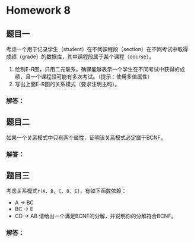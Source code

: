 # Homework 8

## 题目一
考虑一个用于记录学生（student）在不同课程段（section）在不同考试中取得成绩（grade）的数据库，其中课程段属于某个课程（course）。
1. 绘制E-R图，只用二元联系。确保能够表示一个学生在不同考试中获得的成绩，且一个课程段可能有多次考试。（提示：使用多值属性）
2. 写出上面E-R图的关系模式（要求注明主码）。
### 解答：

## 题目二
如果一个关系模式中只有两个属性，证明该关系模式必定属于BCNF。
### 解答：

## 题目三
考虑关系模式`r(A, B, C, D, E)`，有如下函数依赖：
- A → BC
- BC → E
- CD → AB
请给出一个满足BCNF的分解，并说明你的分解符合BCNF。
### 解答：
